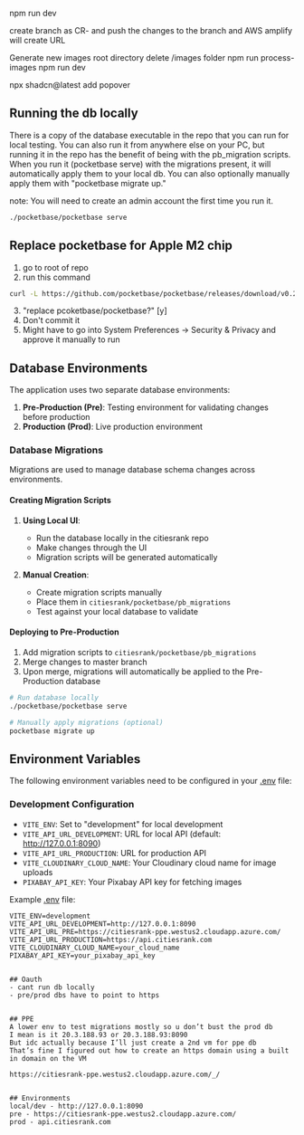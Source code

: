 npm run dev

create branch as CR-<issue number> and push the changes to the branch and AWS amplify will create URL

Generate new images
root directory
delete /images folder
npm run process-images
npm run dev

npx shadcn@latest add popover

## Running the db locally

There is a copy of the database executable in the repo that you can run for local testing. You can also run it from anywhere else on your PC, but running it in the repo has the benefit of being with the pb_migration scripts. When you run it (pocketbase serve) with the migrations present, it will automatically apply them to your local db. You can also optionally manually apply them with "pocketbase migrate up."

note: You will need to create an admin account the first time you run it.

```bash
./pocketbase/pocketbase serve
```

## Replace pocketbase for Apple M2 chip

1. go to root of repo
2. run this command
```bash
curl -L https://github.com/pocketbase/pocketbase/releases/download/v0.21.1/pocketbase_0.21.1_darwin_arm64.zip -o pb.zip && unzip pb.zip -d pocketbase && rm pb.zip
```
3. "replace pcoketbase/pocketbase?" [y]
4. Don't commit it
5. Might have to go into System Preferences -> Security & Privacy and approve it manually to run

## Database Environments

The application uses two separate database environments:

1. **Pre-Production (Pre)**: Testing environment for validating changes before production
2. **Production (Prod)**: Live production environment

### Database Migrations

Migrations are used to manage database schema changes across environments.

#### Creating Migration Scripts

1. **Using Local UI**:
   - Run the database locally in the citiesrank repo
   - Make changes through the UI
   - Migration scripts will be generated automatically

2. **Manual Creation**:
   - Create migration scripts manually
   - Place them in `citiesrank/pocketbase/pb_migrations`
   - Test against your local database to validate

#### Deploying to Pre-Production

1. Add migration scripts to `citiesrank/pocketbase/pb_migrations`
2. Merge changes to master branch
3. Upon merge, migrations will automatically be applied to the Pre-Production database

```bash
# Run database locally
./pocketbase/pocketbase serve

# Manually apply migrations (optional)
pocketbase migrate up
```

## Environment Variables

The following environment variables need to be configured in your [.env](cci:7://file:///Users/austinschrader/citiesrank/.env:0:0-0:0) file:

### Development Configuration
- `VITE_ENV`: Set to "development" for local development
- `VITE_API_URL_DEVELOPMENT`: URL for local API (default: http://127.0.0.1:8090)
- `VITE_API_URL_PRODUCTION`: URL for production API
- `VITE_CLOUDINARY_CLOUD_NAME`: Your Cloudinary cloud name for image uploads
- `PIXABAY_API_KEY`: Your Pixabay API key for fetching images

Example [.env](cci:7://file:///Users/austinschrader/citiesrank/.env:0:0-0:0) file:
```env
VITE_ENV=development
VITE_API_URL_DEVELOPMENT=http://127.0.0.1:8090
VITE_API_URL_PRE=https://citiesrank-ppe.westus2.cloudapp.azure.com/
VITE_API_URL_PRODUCTION=https://api.citiesrank.com
VITE_CLOUDINARY_CLOUD_NAME=your_cloud_name
PIXABAY_API_KEY=your_pixabay_api_key


## Oauth
- cant run db locally
- pre/prod dbs have to point to https


## PPE
A lower env to test migrations mostly so u don’t bust the prod db 
I mean is it 20.3.188.93 or 20.3.188.93:8090
But idc actually because I’ll just create a 2nd vm for ppe db 
That’s fine I figured out how to create an https domain using a built in domain on the VM

https://citiesrank-ppe.westus2.cloudapp.azure.com/_/


## Environments
local/dev - http://127.0.0.1:8090
pre - https://citiesrank-ppe.westus2.cloudapp.azure.com/
prod - api.citiesrank.com

